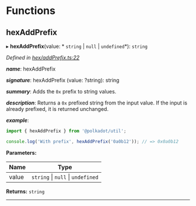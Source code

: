 

# Functions

<a id="hexaddprefix"></a>

##  hexAddPrefix

▸ **hexAddPrefix**(value: * `string` &#124; `null` &#124; `undefined`*): `string`

*Defined in [hex/addPrefix.ts:22](https://github.com/polkadot-js/common/blob/0e30c48/packages/util/src/hex/addPrefix.ts#L22)*

*__name__*: hexAddPrefix

*__signature__*: hexAddPrefix (value: ?string): string

*__summary__*: Adds the `0x` prefix to string values.

*__description__*: Returns a `0x` prefixed string from the input value. If the input is already prefixed, it is returned unchanged.

*__example__*:   

```javascript
import { hexAddPrefix } from '@polkadot/util';

console.log('With prefix', hexAddPrefix('0a0b12')); // => 0x0a0b12
```

**Parameters:**

| Name | Type |
| ------ | ------ |
| value |  `string` &#124; `null` &#124; `undefined`|

**Returns:** `string`

___

